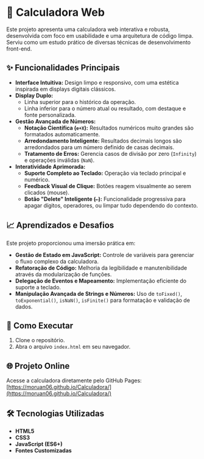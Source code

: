 # 🧮 Calculadora Web

Este projeto apresenta uma calculadora web interativa e robusta, desenvolvida com foco em usabilidade e uma arquitetura de código limpa. Serviu como um estudo prático de diversas técnicas de desenvolvimento front-end.

## ✨ Funcionalidades Principais

* **Interface Intuitiva:** Design limpo e responsivo, com uma estética inspirada em displays digitais clássicos.
* **Display Duplo:**
    * Linha superior para o histórico da operação.
    * Linha inferior para o número atual ou resultado, com destaque e fonte personalizada.
* **Gestão Avançada de Números:**
    * **Notação Científica (`e+X`):** Resultados numéricos muito grandes são formatados automaticamente.
    * **Arredondamento Inteligente:** Resultados decimais longos são arredondados para um número definido de casas decimais.
    * **Tratamento de Erros:** Gerencia casos de divisão por zero (`Infinity`) e operações inválidas (`NaN`).
* **Interatividade Aprimorada:**
    * **Suporte Completo ao Teclado:** Operação via teclado principal e numérico.
    * **Feedback Visual de Clique:** Botões reagem visualmente ao serem clicados (mouse).
    * **Botão "Delete" Inteligente (`⟵`):** Funcionalidade progressiva para apagar dígitos, operadores, ou limpar tudo dependendo do contexto.

## 📈 Aprendizados e Desafios

Este projeto proporcionou uma imersão prática em:

* **Gestão de Estado em JavaScript:** Controle de variáveis para gerenciar o fluxo complexo da calculadora.
* **Refatoração de Código:** Melhoria da legibilidade e manutenibilidade através da modularização de funções.
* **Delegação de Eventos e Mapeamento:** Implementação eficiente do suporte a teclado.
* **Manipulação Avançada de Strings e Números:** Uso de `toFixed()`, `toExponential()`, `isNaN()`, `isFinite()` para formatação e validação de dados.

## 🚀 Como Executar

1.  Clone o repositório.
2.  Abra o arquivo `index.html` em seu navegador.

## 🌐 Projeto Online

Acesse a calculadora diretamente pelo GitHub Pages:
[https://moruan06.github.io/Calculadora/](https://moruan06.github.io/Calculadora/)

## 🛠️ Tecnologias Utilizadas

* **HTML5**
* **CSS3**
* **JavaScript (ES6+)**
* **Fontes Customizadas**
